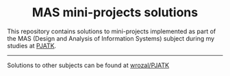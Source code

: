 <h1 align="center">
MAS mini-projects solutions
</h1>

This repository contains solutions to mini-projects implemented as part of the MAS (Design and Analysis of Information Systems) subject during my studies at [PJATK](https://pja.edu.pl/).

---

Solutions to other subjects can be found at [wrozal/PJATK](https://github.com/wrozal/PJATK)
